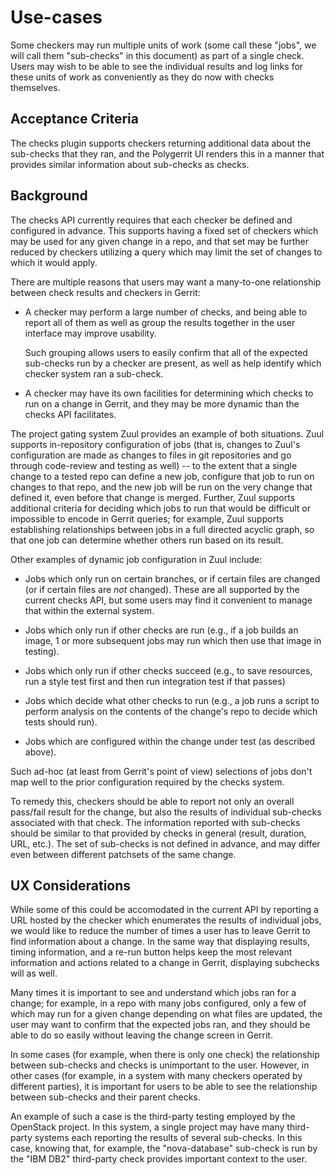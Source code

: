 # Use-cases

Some checkers may run multiple units of work (some call these "jobs",
we will call them "sub-checks" in this document) as part of a single
check.  Users may wish to be able to see the individual results and
log links for these units of work as conveniently as they do now with
checks themselves.

## <a id="acceptance-criteria"> Acceptance Criteria

The checks plugin supports checkers returning additional data about
the sub-checks that they ran, and the Polygerrit UI renders this in a
manner that provides similar information about sub-checks as checks.

## <a id="background"> Background

The checks API currently requires that each checker be defined and
configured in advance.  This supports having a fixed set of checkers
which may be used for any given change in a repo, and that set may be
further reduced by checkers utilizing a query which may limit the set
of changes to which it would apply.

There are multiple reasons that users may want a many-to-one
relationship between check results and checkers in Gerrit:

* A checker may perform a large number of checks, and being able to
  report all of them as well as group the results together in the user
  interface may improve usability.

  Such grouping allows users to easily confirm that all of the
  expected sub-checks run by a checker are present, as well as help
  identify which checker system ran a sub-check.

* A checker may have its own facilities for determining which checks
  to run on a change in Gerrit, and they may be more dynamic than the
  checks API facilitates.

The project gating system Zuul provides an example of both situations.
Zuul supports in-repository configuration of jobs (that is, changes to
Zuul's configuration are made as changes to files in git repositories
and go through code-review and testing as well) -- to the extent that
a single change to a tested repo can define a new job, configure that
job to run on changes to that repo, and the new job will be run on the
very change that defined it, even before that change is merged.
Further, Zuul supports additional criteria for deciding which jobs to
run that would be difficult or impossible to encode in Gerrit queries;
for example, Zuul supports establishing relationships between jobs in
a full directed acyclic graph, so that one job can determine whether
others run based on its result.

Other examples of dynamic job configuration in Zuul include:

* Jobs which only run on certain branches, or if certain files are
  changed (or if certain files are *not* changed).  These are all
  supported by the current checks API, but some users may find it
  convenient to manage that within the external system.

* Jobs which only run if other checks are run (e.g., if a job builds
  an image, 1 or more subsequent jobs may run which then use that
  image in testing).

* Jobs which only run if other checks succeed (e.g., to save
  resources, run a style test first and then run integration test if
  that passes)

* Jobs which decide what other checks to run (e.g., a job runs a
  script to perform analysis on the contents of the change's repo to
  decide which tests should run).

* Jobs which are configured within the change under test (as described
  above).

Such ad-hoc (at least from Gerrit's point of view) selections of jobs
don't map well to the prior configuration required by the checks
system.

To remedy this, checkers should be able to report not only an overall
pass/fail result for the change, but also the results of individual
sub-checks associated with that check.  The information reported with
sub-checks should be similar to that provided by checks in general
(result, duration, URL, etc.).  The set of sub-checks is not defined
in advance, and may differ even between different patchsets of the
same change.

## <a id="ux"> UX Considerations

While some of this could be accomodated in the current API by
reporting a URL hosted by the checker which enumerates the results of
individual jobs, we would like to reduce the number of times a user
has to leave Gerrit to find information about a change.  In the same
way that displaying results, timing information, and a re-run button
helps keep the most relevant information and actions related to a
change in Gerrit, displaying subchecks will as well.

Many times it is important to see and understand which jobs ran for a
change; for example, in a repo with many jobs configured, only a few
of which may run for a given change depending on what files are
updated, the user may want to confirm that the expected jobs ran, and
they should be able to do so easily without leaving the change screen
in Gerrit.

In some cases (for example, when there is only one check) the
relationship between sub-checks and checks is unimportant to the user.
However, in other cases (for example, in a system with many checkers
operated by different parties), it is important for users to be able
to see the relationship between sub-checks and their parent checks.

An example of such a case is the third-party testing employed by the
OpenStack project.  In this system, a single project may have many
third-party systems each reporting the results of several sub-checks.
In this case, knowing that, for example, the "nova-database" sub-check
is run by the "IBM DB2" third-party check provides important context
to the user.

